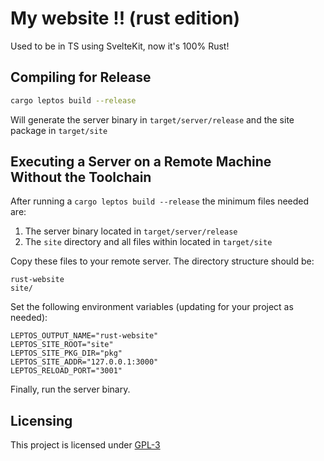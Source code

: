 # My website !! (rust edition)
Used to be in TS using SvelteKit, now it's 100% Rust!

## Compiling for Release
```bash
cargo leptos build --release
```

Will generate the server binary in `target/server/release` and the site package in `target/site`

## Executing a Server on a Remote Machine Without the Toolchain
After running a `cargo leptos build --release` the minimum files needed are:

1. The server binary located in `target/server/release`
2. The `site` directory and all files within located in `target/site`

Copy these files to your remote server. The directory structure should be:
```text
rust-website
site/
```
Set the following environment variables (updating for your project as needed):
```text
LEPTOS_OUTPUT_NAME="rust-website"
LEPTOS_SITE_ROOT="site"
LEPTOS_SITE_PKG_DIR="pkg"
LEPTOS_SITE_ADDR="127.0.0.1:3000"
LEPTOS_RELOAD_PORT="3001"
```
Finally, run the server binary.

## Licensing
This project is licensed under [GPL-3](./LICENSE)
